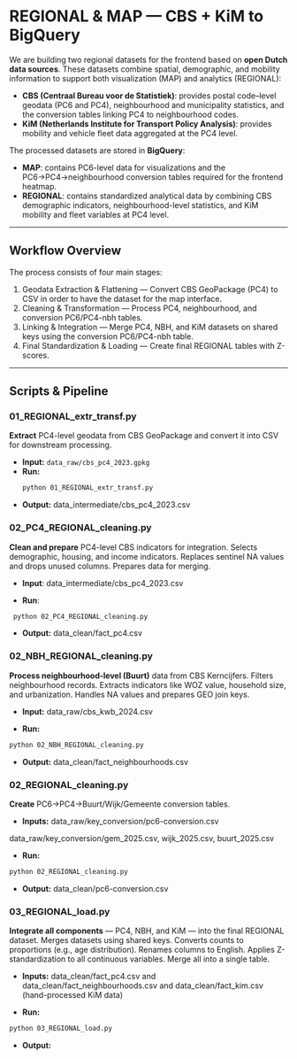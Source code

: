 # REGIONAL & MAP — CBS + KiM to BigQuery

We are building two regional datasets for the frontend based on **open Dutch data sources**. These datasets combine spatial, demographic, and mobility information to support both visualization (MAP) and analytics (REGIONAL):

- **CBS (Centraal Bureau voor de Statistiek)**: provides postal code–level geodata (PC6 and PC4), neighbourhood and municipality statistics, and the conversion tables linking PC4 to neighbourhood codes.  
- **KiM (Netherlands Institute for Transport Policy Analysis)**: provides mobility and vehicle fleet data aggregated at the PC4 level.

The processed datasets are stored in **BigQuery**:

- **MAP**: contains PC6-level data for visualizations and the PC6→PC4→neighbourhood conversion tables required for the frontend heatmap.  
- **REGIONAL**: contains standardized analytical data by combining CBS demographic indicators, neighbourhood-level statistics, and KiM mobility and fleet variables at PC4 level.

---

## Workflow Overview

The process consists of four main stages:

1. Geodata Extraction & Flattening — Convert CBS GeoPackage (PC4) to CSV in order to have the dataset for the map interface.  
2. Cleaning & Transformation — Process PC4, neighbourhood, and conversion PC6/PC4-nbh tables.  
3. Linking & Integration — Merge PC4, NBH, and KiM datasets on shared keys using the conversion PC6/PC4-nbh table.  
4. Final Standardization & Loading — Create final REGIONAL tables with Z-scores.

---

## Scripts & Pipeline

### 01_REGIONAL_extr_transf.py
**Extract** PC4-level geodata from CBS GeoPackage and convert it into CSV for downstream processing.

- **Input:** `data_raw/cbs_pc4_2023.gpkg`
- **Run:**  
  ```bash
  python 01_REGIONAL_extr_transf.py
  ```
- **Output:** data_intermediate/cbs_pc4_2023.csv

### 02_PC4_REGIONAL_cleaning.py

**Clean and prepare** PC4-level CBS indicators for integration. Selects demographic, housing, and income indicators. Replaces sentinel NA values and drops unused columns. Prepares data for merging.

- **Input**: data_intermediate/cbs_pc4_2023.csv

- **Run**:
 ```bash
  python 02_PC4_REGIONAL_cleaning.py
  ```
- **Output:** data_clean/fact_pc4.csv

### 02_NBH_REGIONAL_cleaning.py

**Process neighbourhood-level (Buurt)** data from CBS Kerncijfers. Filters neighbourhood records. Extracts indicators like WOZ value, household size, and urbanization. Handles NA values and prepares GEO join keys.

- **Input:** data_raw/cbs_kwb_2024.csv

- **Run:**
 ```bash
 python 02_NBH_REGIONAL_cleaning.py
  ```
- **Output:** data_clean/fact_neighbourhoods.csv

### 02_REGIONAL_cleaning.py

**Create** PC6→PC4→Buurt/Wijk/Gemeente conversion tables.

- **Inputs:** data_raw/key_conversion/pc6-conversion.csv 

data_raw/key_conversion/gem_2025.csv, wijk_2025.csv, buurt_2025.csv

- **Run:**
 ```bash
 python 02_REGIONAL_cleaning.py
```
- **Output:** data_clean/pc6-conversion.csv

### 03_REGIONAL_load.py

**Integrate all components** — PC4, NBH, and KiM — into the final REGIONAL dataset. Merges datasets using shared keys. Converts counts to proportions (e.g., age distribution). Renames columns  to English. Applies Z-standardization to all continuous variables. Merge all into a single table. 

- **Inputs:** data_clean/fact_pc4.csv and data_clean/fact_neighbourhoods.csv and data_clean/fact_kim.csv (hand-processed KiM data)

- **Run:**
 ```bash
 python 03_REGIONAL_load.py
```
- **Output:** 







